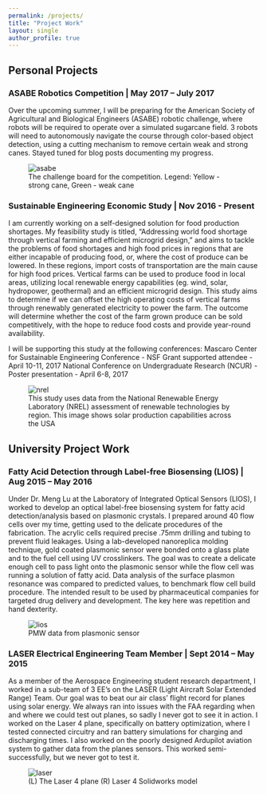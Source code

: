 ```yaml
---
permalink: /projects/
title: "Project Work"
layout: single
author_profile: true
---
```

## Personal Projects

### ASABE Robotics Competition | May 2017 – July 2017
Over the upcoming summer, I will be preparing for the American Society of Agricultural and Biological Engineers (ASABE) robotic challenge, where robots will be required to operate over a simulated sugarcane field. 3 robots will need to autonomously navigate the course through color-based object detection, using a cutting mechanism to remove certain weak and strong canes. Stayed tuned for blog posts documenting my progress.
<figure>
  <img src="{{ '/assets/images/asabe.jpg' | absolute_url }}" alt="asabe">
    <figcaption>The challenge board for the competition. Legend: Yellow - strong cane, Green - weak cane </figcaption>
</figure>

### Sustainable Engineering Economic Study | Nov 2016 - Present
I am currently working on a self-designed solution for food production shortages. My feasibility study is titled, “Addressing world food shortage through vertical farming and efficient microgrid design,” and aims to tackle the problems of food shortages and high food prices in regions that are either incapable of producing food, or, where the cost of produce can be lowered. In these regions, import costs of transportation are the main cause for high food prices. Vertical farms can be used to produce food in local areas, utilizing local renewable energy capabilities (eg. wind, solar, hydropower, geothermal) and an efficient microgrid design. This study aims to determine if we can offset the high operating costs of vertical farms through renewably generated electricity to power the farm. The outcome will determine whether the cost of the farm grown produce can be sold competitively, with the hope to reduce food costs and provide year-round availability.

I will be supporting this study at the following conferences:
Mascaro Center for Sustainable Engineering Conference - NSF Grant supported attendee - April 10-11, 2017
National Conference on Undergraduate Research (NCUR) - Poster presentation - April 6-8, 2017
<figure>
  <img src="{{ '/assets/images/nrel.jpg' | absolute_url }}" alt="nrel">
    <figcaption>This study uses data from the National Renewable Energy Laboratory (NREL) assessment of renewable technologies by region. This image shows  solar production capabilities across the USA</figcaption>
</figure>

## University Project Work

### Fatty Acid Detection through Label-free Biosensing  (LIOS) | Aug 2015 – May 2016
Under Dr. Meng Lu at the Laboratory of Integrated Optical Sensors (LIOS), I worked to develop an optical label-free biosensing system for fatty acid detection/analysis based on plasmonic crystals. I prepared around 40 flow cells over my time, getting used to the delicate procedures of the fabrication. The acrylic cells required precise .75mm drilling and tubing to prevent fluid leakages. Using a lab-developed nanoreplica molding technique, gold coated plasmonic sensor were bonded onto a glass plate and to the fuel cell using UV crosslinkers. The goal was to create a delicate enough cell to pass light onto the plasmonic sensor while the flow cell was running a solution of fatty acid. Data analysis of the surface plasmon resonance was compared to predicted values, to benchmark flow cell build procedure. The intended result to be used by pharmaceutical companies for targeted drug delivery and development. The key here was repetition and hand dexterity.
<figure>
  <img src="{{ '/assets/images/lios.jpg' | absolute_url }}" alt="lios">
  <figcaption>PMW data from plasmonic sensor</figcaption>
</figure>

### LASER Electrical Engineering Team Member | Sept 2014 – May 2015
As a member of the Aerospace Engineering student research department, I worked in a sub-team of 3 EE’s on the LASER (Light Aircraft Solar Extended Range) Team. Our goal was to beat our air class’ flight record for planes using solar energy. We always ran into issues with the FAA regarding when and where we could test out planes, so sadly I never got to see it in action. I worked on the Laser 4 plane, specifically on battery optimization, where I tested connected circuitry and ran battery simulations for charging and discharging times. I also worked on the poorly designed Ardupilot aviation system to gather data from the planes sensors. This worked semi-successfully, but we never got to test it.
<figure>
  <img src="{{ '/assets/images/laser.png' | absolute_url }}" alt="laser">
  <figcaption>(L) The Laser 4 plane (R) Laser 4 Solidworks model</figcaption>
</figure>
